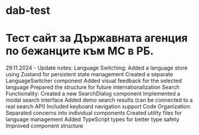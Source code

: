 # dab-test
Тест сайт за Държавната агенция по бежанците към МС в РБ.
======================================================================
29.11.2024 - Update notes:
  Language Switching:
Added a language store using Zustand for persistent state management
Created a separate LanguageSwitcher component
Added visual feedback for the selected language
Prepared the structure for future internationalization
  Search Functionality:
Created a new SearchDialog component
Implemented a modal search interface
Added demo search results (can be connected to a real search API)
Included keyboard navigation support
  Code Organization:
Separated concerns into individual components
Created utility files for language management
Added TypeScript types for better type safety
Improved component structure
